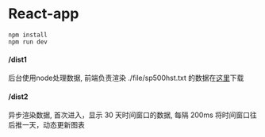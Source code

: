 # React-app

    npm install
    npm run dev

#### /dist1

后台使用node处理数据, 前端负责渲染 ./file/sp500hst.txt 的数据在[这里](https://github.com/100pah/ife/blob/master/2017Q1/echarts_data_preprocess/sp500hst.txt)下载

#### /dist2

异步渲染数据, 首次进入，显示 30 天时间窗口的数据, 每隔 200ms 将时间窗口往后推一天，动态更新图表
